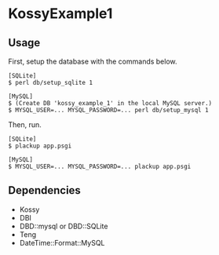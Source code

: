 # KossyExample1

## Usage

First, setup the database with the commands below.

    [SQLite]
    $ perl db/setup_sqlite 1
    
    [MySQL]
    $ (Create DB 'kossy_example_1' in the local MySQL server.)
    $ MYSQL_USER=... MYSQL_PASSWORD=... perl db/setup_mysql 1
  
Then, run.
 
    [SQLite]
    $ plackup app.psgi
    
    [MySQL]
    $ MYSQL_USER=... MYSQL_PASSWORD=... plackup app.psgi

## Dependencies

* Kossy
* DBI
* DBD::mysql or DBD::SQLite
* Teng
* DateTime::Format::MySQL

